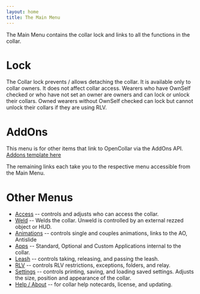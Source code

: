 ```yaml
---
layout: home
title: The Main Menu
---
```


The Main Menu contains the collar lock and links to all the functions in the collar.

# Lock
The Collar lock prevents / allows detaching the collar. It is available only to collar owners.  It does not affect collar access.  Wearers who have OwnSelf checked or who have not set an owner are owners and can lock or unlock their collars.  Owned wearers without OwnSelf checked can lock but cannot unlock their collars if they are using RLV.

# AddOns
This menu is for other items that link to OpenCollar via the AddOns API.  [Addons template here](https://github.com/OpenCollarTeam/OpenCollar/blob/master/src/spares/oc_addon_template.lsl)   

The remaining links each take you to the respective menu accessible from the Main Menu.

# Other Menus

* [Access](/docs/Access) -- controls and adjusts who can access the collar.   
* [Weld](/docs/Weld) -- Welds the collar.  Unweld is controlled by an external rezzed object or HUD.
* [Animations](/docs/Animations) -- controls single and couples animations, links to the AO, Antislide
* [Apps](/docs/Apps) -- Standard, Optional and Custom Applications internal to the collar. 
* [Leash](/docs/Leash) -- controls taking, releasing, and passing the leash.
* [RLV](/docs/RLV) -- controls RLV restrictions, exceptions, folders, and relay.
* [Settings](/docs/Settings) -- controls printing, saving, and loading saved settings. Adjusts the size, position and appearance of the collar.
* [Help / About](/docs/Help-About) -- for collar help notecards, license, and updating.
